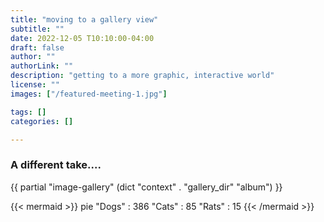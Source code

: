 ```yaml
---
title: "moving to a gallery view"
subtitle: ""
date: 2022-12-05 T10:10:00-04:00
draft: false
author: ""
authorLink: ""
description: "getting to a more graphic, interactive world"
license: ""
images: ["/featured-meeting-1.jpg"]

tags: []
categories: []

---
```


### A different take....
{{ partial "image-gallery" (dict "context" . "gallery_dir" "album") }}

{{< mermaid >}}
pie
    "Dogs" : 386
    "Cats" : 85
    "Rats" : 15
{{< /mermaid >}}
